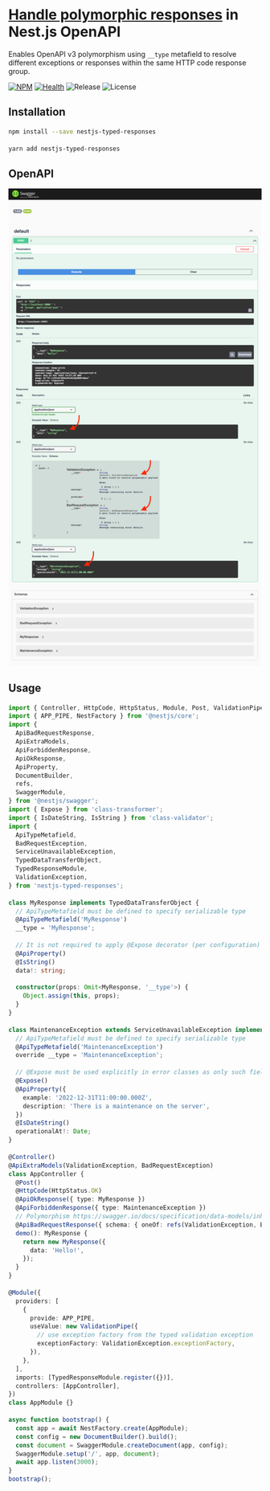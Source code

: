 # [Handle polymorphic responses](https://swagger.io/docs/specification/data-models/inheritance-and-polymorphism) in Nest.js OpenAPI

Enables OpenAPI v3 polymorphism using `__type` metafield to resolve different exceptions or responses within the same HTTP code response group.

[![NPM](https://badgen.net/npm/v/nestjs-typed-responses)](https://www.npmjs.com/nestjs-typed-responses)
[![Health](https://coveralls.io/repos/github/igrek8/nestjs-typed-responses/badge.svg?branch=main)](https://coveralls.io/github/igrek8/nestjs-typed-responses?branch=main)
![Release](https://badgen.net/github/checks/igrek8/nestjs-typed-responses)
![License](https://badgen.net/github/license/igrek8/nestjs-typed-responses)

## Installation

```bash
npm install --save nestjs-typed-responses

yarn add nestjs-typed-responses
```

## OpenAPI

![Swagger](./docs/images/swagger.png)

## Usage

```ts
import { Controller, HttpCode, HttpStatus, Module, Post, ValidationPipe } from '@nestjs/common';
import { APP_PIPE, NestFactory } from '@nestjs/core';
import {
  ApiBadRequestResponse,
  ApiExtraModels,
  ApiForbiddenResponse,
  ApiOkResponse,
  ApiProperty,
  DocumentBuilder,
  refs,
  SwaggerModule,
} from '@nestjs/swagger';
import { Expose } from 'class-transformer';
import { IsDateString, IsString } from 'class-validator';
import {
  ApiTypeMetafield,
  BadRequestException,
  ServiceUnavailableException,
  TypedDataTransferObject,
  TypedResponseModule,
  ValidationException,
} from 'nestjs-typed-responses';

class MyResponse implements TypedDataTransferObject {
  // ApiTypeMetafield must be defined to specify serializable type
  @ApiTypeMetafield('MyResponse')
  __type = 'MyResponse';

  // It is not required to apply @Expose decorator (per configuration)
  @ApiProperty()
  @IsString()
  data!: string;

  constructor(props: Omit<MyResponse, '__type'>) {
    Object.assign(this, props);
  }
}

class MaintenanceException extends ServiceUnavailableException implements TypedDataTransferObject {
  // ApiTypeMetafield must be defined to specify serializable type
  @ApiTypeMetafield('MaintenanceException')
  override __type = 'MaintenanceException';

  // @Expose must be used explicitly in error classes as only such fields will be exposed
  @Expose()
  @ApiProperty({
    example: '2022-12-31T11:00:00.000Z',
    description: 'There is a maintenance on the server',
  })
  @IsDateString()
  operationalAt!: Date;
}

@Controller()
@ApiExtraModels(ValidationException, BadRequestException)
class AppController {
  @Post()
  @HttpCode(HttpStatus.OK)
  @ApiOkResponse({ type: MyResponse })
  @ApiForbiddenResponse({ type: MaintenanceException })
  // Polymorphism https://swagger.io/docs/specification/data-models/inheritance-and-polymorphism/
  @ApiBadRequestResponse({ schema: { oneOf: refs(ValidationException, BadRequestException) } })
  demo(): MyResponse {
    return new MyResponse({
      data: 'Hello!',
    });
  }
}

@Module({
  providers: [
    {
      provide: APP_PIPE,
      useValue: new ValidationPipe({
        // use exception factory from the typed validation exception
        exceptionFactory: ValidationException.exceptionFactory,
      }),
    },
  ],
  imports: [TypedResponseModule.register({})],
  controllers: [AppController],
})
class AppModule {}

async function bootstrap() {
  const app = await NestFactory.create(AppModule);
  const config = new DocumentBuilder().build();
  const document = SwaggerModule.createDocument(app, config);
  SwaggerModule.setup('/', app, document);
  await app.listen(3000);
}
bootstrap();
```
